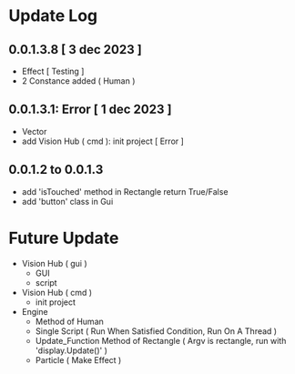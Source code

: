# Update Log
## 0.0.1.3.8 [ 3 dec 2023 ]
- Effect [ Testing ]
- 2 Constance added ( Human )
## 0.0.1.3.1: Error [ 1 dec 2023 ]
- Vector
- add Vision Hub (  cmd  ): init project [ Error ]
## 0.0.1.2 to 0.0.1.3
- add 'isTouched' method in Rectangle return True/False
- add 'button' class in Gui
# Future Update
- Vision Hub (  gui  )
    * GUI
    * script
- Vision Hub (  cmd  )
    * init project
- Engine
    * Method of Human
    * Single Script ( Run When Satisfied Condition, Run On A Thread )
    * Update_Function Method of Rectangle ( Argv is rectangle, run with 'display.Update()' ) 
    * Particle ( Make Effect )